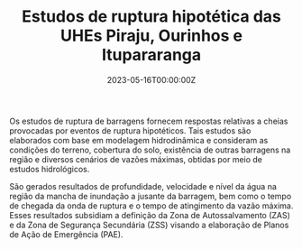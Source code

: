 ﻿---
date: "2023-05-16T00:00:00Z"
external_link: ""
image:
  caption: 
  focal_point: "Center"
  placement: 1


summary: 
tags:
- Estudos hidrológicos
- Modelagem hidrodinâmica
- HEC-RAS
- HEC-HMS
- Estatística
- Programação em linguagem Python
- HIDROBR
title: Estudos de ruptura hipotética das UHEs Piraju, Ourinhos e Itupararanga
url_code: ""
url_pdf: ""
url_slides: ""
url_video: ""


show_date: false
share: false
profile: true
pager: false
---
Os estudos de ruptura de barragens fornecem respostas relativas a cheias provocadas por eventos de ruptura hipotéticos. Tais estudos são elaborados com base em modelagem hidrodinâmica e consideram as condições do terreno, cobertura do solo, existência de outras barragens na região e diversos cenários de vazões máximas, obtidas por meio de estudos hidrológicos.

São gerados resultados de profundidade, velocidade e nível da água na região da mancha de inundação a jusante da barragem, bem como o tempo de chegada da onda de ruptura e o tempo de atingimento da vazão máxima. Esses resultados subsidiam a definição da Zona de Autossalvamento (ZAS) e da Zona de Segurança Secundária (ZSS) visando a elaboração de Planos de Ação de Emergência (PAE).





